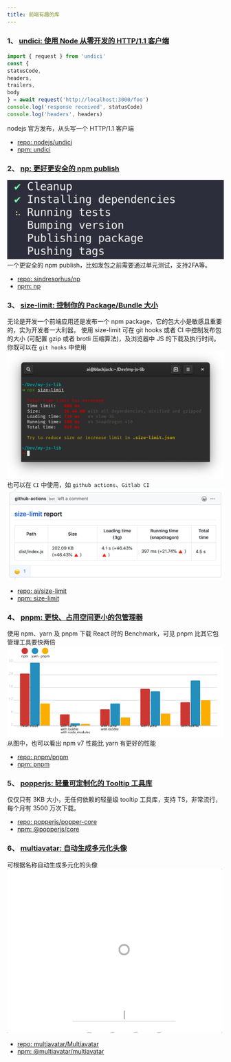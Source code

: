 ```yaml
---
title: 前端有趣的库
---
```



### **1、 [undici: 使用 Node 从零开发的 HTTP/1.1 客户端](https://github.com/nodejs/undici)**
``` js
import { request } from 'undici'
const {
statusCode,
headers,
trailers,
body
} = await request('http://localhost:3000/foo')
console.log('response received', statusCode)
console.log('headers', headers)
```
nodejs 官方发布，从头写一个 HTTP/1.1 客户端
+ [repo: nodejs/undici](https://github.com/nodejs/undici)
+ [npm: undici](https://npmjs.com/package/undefined)

### **2、 [np: 更好更安全的 npm publish](https://github.com/sindresorhus/np)**
![](./assets/np.gif)
一个更安全的 npm publish，比如发包之前需要通过单元测试，支持2FA等。
+ [repo: sindresorhus/np](https://github.com/sindresorhus/np)
+ [npm: np](https://npmjs.com/package/undefined)

### **3、 [size-limit: 控制你的 Package/Bundle 大小](https://github.com/ai/size-limit)**
无论是开发一个前端应用还是发布一个 npm package，它的包大小是敏感且重要的，实为开发者一大利器。
使用 size-limit 可在 git hooks 或者 CI 中控制发布包的大小 (可配置 gzip 或者 brotli 压缩算法)，及浏览器中 JS 的下载及执行时间。
你既可以在 `git hooks` 中使用
![](./assets/size-limit-show.png)
也可以在 `CI` 中使用，如 `github actions`、`Gitlab CI`
![](./assets/size-limit-ci.png)
+ [repo: ai/size-limit](https://github.com/ai/size-limit)
+ [npm: size-limit](https://npmjs.com/package/undefined)

### **4、 [pnpm: 更快、占用空间更小的包管理器](https://github.com/pnpm/pnpm)**
使用 npm、yarn 及 pnpm 下载 React 时的 Benchmark，可见 pnpm 比其它包管理工具要快两倍
![Benchmark](./assets/pnpm-react-app.svg)
从图中，也可以看出 npm v7 性能比 yarn 有更好的性能
+ [repo: pnpm/pnpm](https://github.com/pnpm/pnpm)
+ [npm: pnpm](https://npmjs.com/package/undefined)

### **5、 [popperjs: 轻量可定制化的 Tooltip 工具库](https://popper.js.org/)**
仅仅只有 3KB 大小，无任何依赖的轻量级 tooltip 工具库，支持 TS，非常流行，每个月有 3500 万次下载。
+ [repo: popperjs/popper-core](https://github.com/popperjs/popper-core)
+ [npm: @popperjs/core](https://npmjs.com/package/undefined)

### **6、 [multiavatar: 自动生成多元化头像](https://multiavatar.com/)**
可根据名称自动生成多元化的头像
![](./assets/multiavatar.gif)
+ [repo: multiavatar/Multiavatar](https://github.com/multiavatar/Multiavatar)
+ [npm: @multiavatar/multiavatar](https://npmjs.com/package/undefined)

